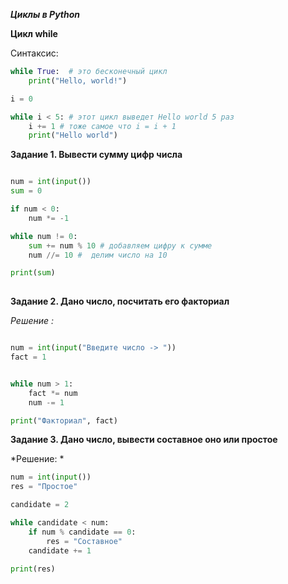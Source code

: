 ***Циклы в Python***


**Цикл while**

Синтаксис: 

```python
while True:  # это бесконечный цикл
    print("Hello, world!")

i = 0

while i < 5: # этот цикл выведет Hello world 5 раз
    i += 1 # тоже самое что i = i + 1
    print("Hello world")


```

**Задание 1. Вывести сумму цифр числа**

```python

num = int(input())
sum = 0

if num < 0:
    num *= -1

while num != 0:
    sum += num % 10 # добавляем цифру к сумме 
    num //= 10 #  делим число на 10 

print(sum)
    

```

**Задание 2. Дано число, посчитать его факториал**

*Решение :*

```python

num = int(input("Введите число -> "))
fact = 1


while num > 1:
    fact *= num
    num -= 1

print("Факториал", fact)

```

**Задание 3. Дано число, вывести составное оно или простое**

*Решение: *

```python
num = int(input())
res = "Простое"

candidate = 2

while candidate < num:
    if num % candidate == 0:
        res = "Составное"
    candidate += 1

print(res)
```
